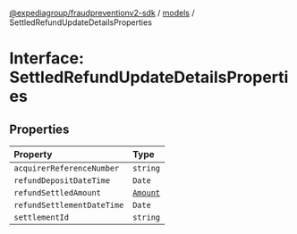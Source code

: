 [@expediagroup/fraudpreventionv2-sdk](../../index.md) / [models](../index.md) / SettledRefundUpdateDetailsProperties

# Interface: SettledRefundUpdateDetailsProperties

## Properties

| Property | Type |
| :------ | :------ |
| `acquirerReferenceNumber` | `string` |
| `refundDepositDateTime` | `Date` |
| `refundSettledAmount` | [`Amount`](../classes/Amount.md) |
| `refundSettlementDateTime` | `Date` |
| `settlementId` | `string` |
